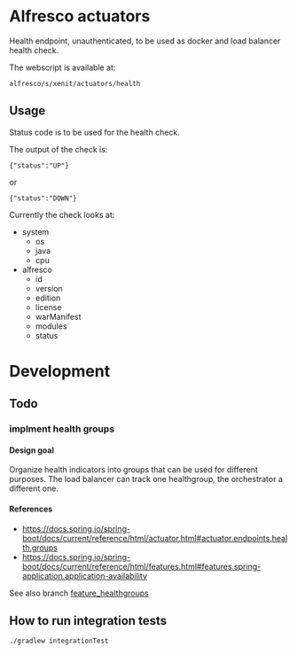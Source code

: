 # Alfresco actuators

Health endpoint, unauthenticated, to be used as docker and load balancer health check.

The webscript is available at:

    alfresco/s/xenit/actuators/health

## Usage

Status code is to be used for the health check.

The output of the check is:

```
{"status":"UP"}
```

or

```
{"status":"DOWN"}
```

Currently the check looks at:

* system
  * os
  * java
  * cpu
* alfresco
  * id
  * version
  * edition
  * license
  * warManifest
  * modules
  * status

# Development

## Todo

### implment health groups

#### Design goal 
Organize health indicators into groups that can be used for different purposes. The load balancer can track one healthgroup, the orchestrator a different one.

#### References
* https://docs.spring.io/spring-boot/docs/current/reference/html/actuator.html#actuator.endpoints.health.groups
* https://docs.spring.io/spring-boot/docs/current/reference/html/features.html#features.spring-application.application-availability

See also branch [feature_healthgroups](https://github.com/xenit-eu/alfresco-actuators/tree/feature_healthgroups)

## How to run integration tests

```
./gradlew integrationTest
```
